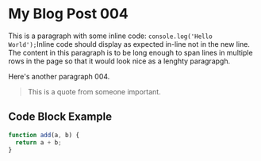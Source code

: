 # My Blog Post 004

This is a paragraph with some inline code: `console.log('Hello World');`Inline code should display as expected in-line not in the new line. The content in this paragraph is to be long enough to span lines in multiple rows in the page so that it would look nice as a lenghty paragrapgh.

Here's another paragraph 004.

> This is a quote from someone important.

## Code Block Example

```javascript
function add(a, b) {
  return a + b;
}